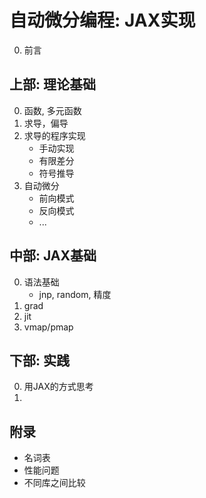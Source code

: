 # 自动微分编程: JAX实现

0. 前言

## 上部: 理论基础

0. 函数, 多元函数
1. 求导，偏导
2. 求导的程序实现
    * 手动实现
    * 有限差分
    * 符号推导
3. 自动微分
    * 前向模式
    * 反向模式
    * ...
## 中部: JAX基础

0. 语法基础
    * jnp, random, 精度
1. grad
1. jit
1. vmap/pmap

## 下部: 实践

0. 用JAX的方式思考
1. 

## 附录
* 名词表
* 性能问题
* 不同库之间比较